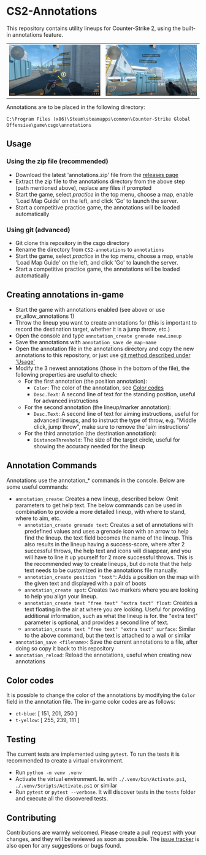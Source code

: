 ﻿# CS2-Annotations

This repository contains utility lineups for Counter-Strike 2, using the built-in annotations feature.

|||
|---|---|
|![Preview standing positions](assets/positions.jpg)|![Preview aim targets](assets/aim-targets.jpg) |

Annotations are to be placed in the following directory:

```text
C:\Program Files (x86)\Steam\steamapps\common\Counter-Strike Global Offensive\game\csgo\annotations
```

## Usage

### Using the zip file (recommended)

- Download the latest 'annotations.zip' file from the
  [releases page](https://github.com/ReneRebsdorf/CS2-annotations/releases)
- Extract the zip file to the annotations directory from the above step (path mentioned above), replace any files if
  prompted
- Start the game, select _practice_ in the top menu, choose a map, enable 'Load Map Guide' on the left, and click 'Go'
  to launch the server.
- Start a competitive practice game, the annotations will be loaded automatically

### Using git (advanced)

- Git clone this repository in the csgo directory
- Rename the directory from `CS2-annotations` to `annotations`
- Start the game, select _practice_ in the top menu, choose a map, enable 'Load Map Guide' on the left, and click 'Go'
  to launch the server.
- Start a competitive practice game, the annotations will be loaded automatically

## Creating annotations in-game

- Start the game with annotations enabled (see above or use sv_allow_annotations 1)
- Throw the lineup you want to create annotations for (this is important to record the destination target, whether it is
  a jump throw, etc.)
- Open the console and type `annotation_create grenade newLineup`
- Save the annotations with `annotation_save de_map-name`
- Open the annotation file in the annotations directory and copy the new annotations to this repository,
  or just use [git method described under 'Usage'](#using-git-advanced)
- Modify the 3 newest annotations (those in the bottom of the file), the following properties are useful to check:
  - For the first annotation (the position annotation):
    - `Color`: The color of the annotation, see [Color codes](#color-codes)
    - `Desc.Text`: A second line of text for the standing position, useful for advanced instructions
  - For the second annotation (the lineup/marker annotation):
    - `Desc.Text`: A second line of text for aiming instructions, useful for advanced lineups, and to instruct the type
      of throw, e.g. "Middle click, jump throw", make sure to remove the 'aim instructions'
  - For the third annotation (the destination annotation):
    - `DistanceThreshold`: The size of the target circle, useful for showing the accuracy needed for the lineup

## Annotation Commands

Annotations use the annotation\_\* commands in the console. Below are some useful commands:

- `annotation_create`: Creates a new lineup, described below. Omit parameters to get help text.
  The below commands can be used in combination to provide a more detailed lineup, with where to stand, where to aim,
  etc.
  - `annotation_create grenade text`: Creates a set of annotations with predefined values and uses a grenade icon with
    an arrow to help find the lineup. the text field becomes the name of the lineup. This also results in the lineup
    having a success-score, where after 2 successful throws, the help text and icons will disappear, and you will have to
    line it up yourself for 2 more successful throws. This is the recommended way to create lineups, but do note that the
    help text needs to be customized in the annotations file manually.
  - `annotation_create position "text"`: Adds a position on the map with the given text and displayed with a pair of
    boots
  - `annotation_create spot`: Creates two markers where you are looking to help you align your lineup.
  - `annotation_create text "free text" "extra text" float`: Creates a text floating in the air at where you are
    looking. Useful for providing additional information, such as what the lineup is for. the "extra text" parameter is
    optional, and provides a second line of text.
  - `annotation_create text "free text" "extra text" surface`: Similar to the above command, but the text is attached to
    a wall or similar
- `annotation_save <filename>`: Save the current annotations to a file, after doing so copy it back to this repository
- `annotation_reload`: Reload the annotations, useful when creating new annotations

## Color codes

It is possible to change the color of the annotations by modifying the `Color` field in the annotation file. The in-game
color codes are as follows:

- `ct-blue`: [ 151, 201, 250 ]
- `t-yellow`: [ 255, 239, 111 ]

## Testing

The current tests are implemented using `pytest`. To run the tests it is recommended to create a virtual environment.

- Run `python -m venv .venv`
- Activate the virtual environment. Ie. with `./.venv/bin/Activate.ps1`, `./.venv/Scripts/Activate.ps1` or similar
- Run `pytest` or `pytest --verbose`. It will discover tests in the `tests` folder and execute all the discovered tests.

## Contributing

Contributions are warmly welcomed. Please create a pull request with your changes, and they will be reviewed as soon as
possible. The [issue tracker](https://github.com/ReneRebsdorf/CS2-annotations/issues) is also open for any suggestions
or bugs found.
